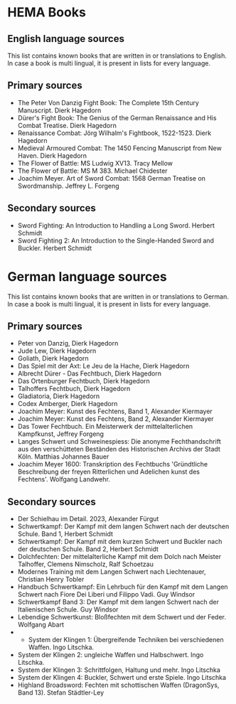 # HEMA Books
## English language sources
This list contains known books that are written in or translations to English. In case a book is multi lingual, it is present in lists for every language.

## Primary sources
- The Peter Von Danzig Fight Book: The Complete 15th Century Manuscript. Dierk Hagedorn
- Dürer's Fight Book: The Genius of the German Renaissance and His Combat Treatise. Dierk Hagedorn
- Renaissance Combat: Jörg Wilhalm's Fightbook, 1522-1523. Dierk Hagedorn
- Medieval Armoured Combat: The 1450 Fencing Manuscript from New Haven. Dierk Hagedorn
- The Flower of Battle: MS Ludwig XV13. Tracy Mellow
- The Flower of Battle: MS M 383. Michael Chidester
- Joachim Meyer. Art of Sword Combat: 1568 German Treatise on Swordmanship. Jeffrey L. Forgeng

## Secondary sources
- Sword Fighting: An Introduction to Handling a Long Sword. Herbert Schmidt
- Sword Fighting 2: An Introduction to the Single-Handed Sword and Buckler. Herbert Schmidt

# German language sources
This list contains known books that are written in or translations to German. In case a book is multi lingual, it is present in lists for every language.

## Primary sources
- Peter von Danzig, Dierk Hagedorn
- Jude Lew, Dierk Hagedorn
- Goliath, Dierk Hagedorn
- Das Spiel mit der Axt: Le Jeu de la Hache, Dierk Hagedorn
- Albrecht Dürer - Das Fechtbuch, Dierk Hagedorn
- Das Ortenburger Fechtbuch, Dierk Hagedorn
- Talhoffers Fechtbuch, Dierk Hagedorn
- Gladiatoria, Dierk Hagedorn
- Codex Amberger, Dierk Hagedorn
- Joachim Meyer: Kunst des Fechtens, Band 1, Alexander Kiermayer
- Joachim Meyer: Kunst des Fechtens, Band 2, Alexander Kiermayer
- Das Tower Fechtbuch. Ein Meisterwerk der mittelalterlichen Kampfkunst, Jeffrey Forgeng
- Langes Schwert und Schweinespiess: Die anonyme Fechthandschrift aus den verschütteten Beständen des Historischen Archivs der Stadt Köln. Matthias Johannes Bauer
- Joachim Meyer 1600: Transkription des Fechtbuchs 'Gründtliche Beschreibung der freyen Ritterlichen und Adelichen kunst des Fechtens'. Wolfgang Landwehr.

## Secondary sources
- Der Schielhau im Detail. 2023, Alexander Fürgut
- Schwertkampf: Der Kampf mit dem langen Schwert nach der deutschen Schule. Band 1, Herbert Schmidt
- Schwertkampf: Der Kampf mit dem kurzen Schwert und Buckler nach der deutschen Schule. Band 2, Herbert Schmidt
- Dolchfechten: Der mittelalterliche Kampf mit dem Dolch nach Meister Talhoffer, Clemens Nimscholz, Ralf Schoetzau
- Modernes Training mit dem Langen Schwert nach Liechtenauer, Christian Henry Tobler
- Handbuch Schwertkampf: Ein Lehrbuch für den Kampf mit dem Langen Schwert nach Fiore Dei Liberi und Filippo Vadi. Guy Windsor
- Schwertkampf Band 3: Der Kampf mit dem langen Schwert nach der Italienischen Schule. Guy Windsor
- Lebendige Schwertkunst: Bloßfechten mit dem Schwert und der Feder. Wolfgang Abart
- - System der Klingen 1: Übergreifende Techniken bei verschiedenen Waffen. Ingo Litschka.
- System der Klingen 2: ungleiche Waffen und Halbschwert. Ingo Litschka.
- System der Klingen 3: Schrittfolgen, Haltung und mehr. Ingo Litschka
- System der Klingen 4: Buckler, Schwert und erste Spiele. Ingo Litschka
- Highland Broadsword: Fechten mit schottischen Waffen (DragonSys, Band 13). Stefan Städtler-Ley

